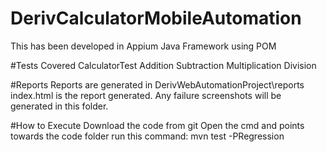 # DerivCalculatorMobileAutomation
This has been developed in Appium Java Framework using POM

#Tests Covered
CalculatorTest
Addition
Subtraction
Multiplication
Division

#Reports
Reports are generated in DerivWebAutomationProject\reports
index.html is the report generated.
Any failure screenshots will be generated in this folder.

#How to Execute
Download the code from git
Open the cmd and points towards the code folder
run this command: mvn test -PRegression
